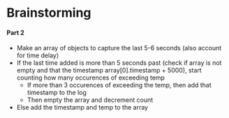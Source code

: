 # Brainstorming
#### Part 2
- Make an array of objects to capture the last 5-6 seconds (also account for time delay)
- If the last time added is more than 5 seconds past (check if array is not empty and that the timestamp array[0].timestamp + 5000), start counting how many occurences of exceeding temp
  - If more than 3 occurences of exceeding the temp, then add that timestamp to the log
  - Then empty the array and decrement count
- Else add the timestamp and temp to the array
